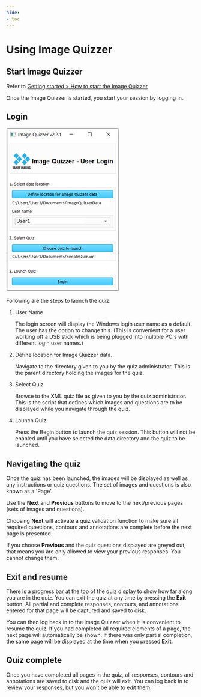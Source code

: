 ```yaml
---
hide:
- toc
---
```

<!-- let javascript handle toc on left sidebar -->
# Using Image Quizzer

## Start Image Quizzer

Refer to [Getting started > How to start the Image Quizzer](../getting_started/index.md#how-to-start-the-image-quizzer)

Once the Image Quizzer is started, you start your session by logging in.


## Login


![login](assets/login-user1.png)

Following are the steps to launch the quiz.

1. User Name

	The login screen will display the Windows login user name as a default.
	The user has the option to change this. (This is convenient for a user
	working off a USB stick which is being plugged into multiple PC's with
	different login user names.)

1. Define location for Image Quizzer data.

    Navigate to the directory given to you by the quiz administrator. 
	This is the parent directory holding the images for the quiz.

1. Select Quiz

    Browse to the XML quiz file as given to you by the quiz administrator.
    This is the script that defines which images and questions are to be displayed
	while you navigate through the quiz.
	
1. Launch Quiz

    Press the Begin button to launch the quiz session.
    This button will not be enabled until you have selected the data directory and the quiz to be launched.


## Navigating the quiz

Once the quiz has been launched, the images will be displayed as well as any
instructions or quiz questions. The set of images and questions is also known as a 'Page'.

Use the **Next** and **Previous** buttons to move
to the next/previous pages (sets of images and questions). 

Choosing **Next** will activate a quiz validation function to make sure all required
questions, contours and annotations are complete before the next page is presented.

If you choose **Previous** and the quiz questions displayed are greyed out, that
means you are only allowed to view your previous responses. You cannot
change them.



## Exit and resume

There is a progress bar at the top of the quiz display to show how far along you are in the quiz.
You can exit the quiz at any time by pressing the **Exit** button. All partial and complete responses, contours, and annotations
entered for that page will be captured and saved to disk.

You can then log back in to the Image Quizzer when it is convenient to resume the quiz.
If you had completed all required elements of a page, the next page will automatically be shown.
If there was only partial completion, the same page will be displayed at the time when you pressed **Exit**.

## Quiz complete

Once you have completed all pages in the quiz, all responses, contours and annotations are saved to disk and the quiz will exit.
You can log back in to review your responses, but you won't be able to edit them.

